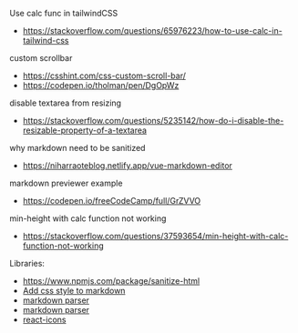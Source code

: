 Use calc func in tailwindCSS

-   https://stackoverflow.com/questions/65976223/how-to-use-calc-in-tailwind-css

custom scrollbar

-   https://csshint.com/css-custom-scroll-bar/
-   https://codepen.io/tholman/pen/DgOpWz

disable textarea from resizing

-   https://stackoverflow.com/questions/5235142/how-do-i-disable-the-resizable-property-of-a-textarea

why markdown need to be sanitized

-   https://niharraoteblog.netlify.app/vue-markdown-editor

markdown previewer example

-   https://codepen.io/freeCodeCamp/full/GrZVVO

min-height with calc function not working

-   https://stackoverflow.com/questions/37593654/min-height-with-calc-function-not-working

Libraries:

-   https://www.npmjs.com/package/sanitize-html
-   [Add css style to markdown](https://github.com/sindresorhus/github-markdown-css)
-   [markdown parser](https://github.com/markedjs/marked)
-   [markdown parser](https://www.npmjs.com/package/marked?utm_source=cdnjs&utm_medium=cdnjs_link&utm_campaign=cdnjs_library)
-   [react-icons](https://react-icons.github.io/react-icons)
